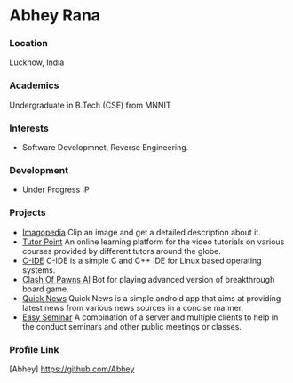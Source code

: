 # Abhey Rana

### Location

Lucknow, India

### Academics

Undergraduate in B.Tech (CSE) from MNNIT

### Interests

- Software Developmnet, Reverse Engineering.

### Development

- Under Progress :P

### Projects

- [Imagopedia](https://github.com/Abhey/Imagopedia) Clip an image and get a detailed description about it.
- [Tutor Point](https://github.com/Abhey/Tutor-Point) An online learning platform for the video tutorials on various courses provided by different tutors around the globe.
- [C-IDE](https://github.com/Abhey/C-IDE) C-IDE is a simple C and C++ IDE for Linux based operating systems.
- [Clash Of Pawns AI](https://github.com/Abhey/Clash-Of-Pawn-AI) Bot for playing advanced version of breakthrough board game.
- [Quick News](https://github.com/Abhey/QuickNews) Quick News is a simple android app that aims at providing latest news from various news sources in a concise manner.
- [Easy Seminar](https://github.com/Abhey/EasySeminar) A combination of a server and multiple clients to help in the conduct seminars and other public meetings or classes.

### Profile Link

[Abhey] https://github.com/Abhey
